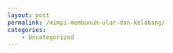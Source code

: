 ```yaml
---
layout: post
permalink: /mimpi-membunuh-ular-dan-kelabang/
categories:
    - Uncategorized
---
```


